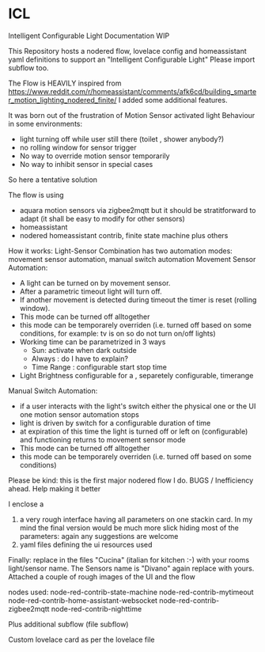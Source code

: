 # ICL
Intelligent Configurable Light
Documentation WIP

This Repository hosts a nodered flow, lovelace config and homeassistant yaml definitions to support an "Intelligent Configurable Light"
Please import subflow too.

The Flow is HEAVILY inspired from https://www.reddit.com/r/homeassistant/comments/afk6cd/building_smarter_motion_lighting_nodered_finite/ 
I added some additional features.

It was born out of the frustration of Motion Sensor activated light Behaviour in some environments:
- light turning off while user still there (toilet , shower anybody?)
- no rolling window for sensor trigger
- No way to override motion sensor temporarily
- No way to inhibit sensor in special cases

So here a tentative solution

The flow is using
- aquara motion sensors via zigbee2mqtt but it should be stratitforward to adapt (it shall be easy to modify for other sensors)
- homeassistant
- nodered homeassistant contrib, finite state machine plus others

How it works:
Light-Sensor Combination has two automation modes: movement sensor automation, manual switch automation
Movement Sensor Automation:
- A light can be turned on by movement sensor.
- After a parametric timeout light will turn off.
- If another movement is detected during timeout the timer is reset (rolling window).
- This mode can be turned off alltogether
- this mode can be temporarely overriden (i.e. turned off based on some conditions, for example: tv is on so do not turn on/off lights)
- Working time can be parametrized in 3 ways
    - Sun: activate when dark outside
    - Always : do I have to explain?
    - Time Range : configurable start stop time
- Light Brightness configurable for a , separetely configurable, timerange

Manual Switch Automation:
- if a user interacts with the light's switch either the physical one or the UI one motion sensor automation stops
- light is driven by switch for a configurable duration of time 
- at expiration of this time the light is turned off or left on (configurable) and functioning returns to movement sensor mode
- This mode can be turned off alltogether
- this mode can be temporarely overriden (i.e. turned off based on some conditions)

Please be kind: this is the first major nodered flow I do. BUGS / Inefficiency ahead. Help making it better

I enclose a
1) a very rough interface having all parameters on one stackin card.
In my mind the final version would be much more slick hiding most of the parameters: again any suggestions are welcome
2) yaml files defining the ui resources used

Finally: replace in the files "Cucina" (italian for kitchen :-) with your rooms light/sensor name. The Sensors name is "Divano" again replace with yours.
Attached a couple of rough images of the UI and the flow

nodes used:
node-red-contrib-state-machine
node-red-contrib-mytimeout
node-red-contrib-home-assistant-websocket
node-red-contrib-zigbee2mqtt
node-red-contrib-nighttime

Plus additional subflow (file subflow)

Custom lovelace card as per the lovelace file
